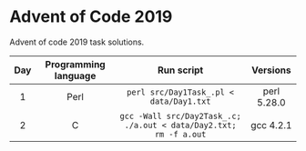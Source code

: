 # Advent of Code 2019

Advent of code 2019 task solutions.

| Day | Programming language | Run script                                                        | Versions    |
|:---:|:--------------------:|:-----------------------------------------------------------------:|:-----------:|
| 1   | Perl                 | `perl src/Day1Task_.pl < data/Day1.txt`                           | perl 5.28.0 |
| 2   | C                    | `gcc -Wall src/Day2Task_.c; ./a.out < data/Day2.txt; rm -f a.out` | gcc 4.2.1   |
